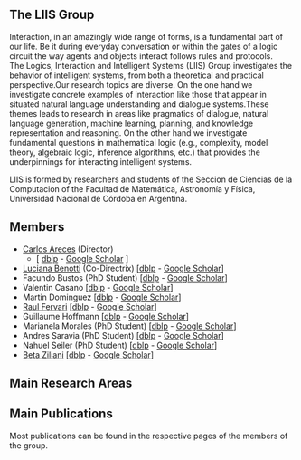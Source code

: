## The LIIS Group

Interaction, in an amazingly wide range of forms, is a fundamental part of our life.  Be it during everyday conversation or within the gates of a logic circuit the way agents and objects interact follows rules and protocols.  
The Logics, Interaction and Intelligent Systems (LIIS) Group investigates the behavior of intelligent systems, from both a theoretical and practical perspective.Our research topics are diverse.  On the one hand we investigate concrete examples of interaction like those that appear in situated natural language understanding and dialogue systems.These themes leads to research in areas like pragmatics of dialogue, natural language generation, machine learning, planning, and knowledge representation and reasoning. On the other hand we investigate fundamental questions in mathematical logic (e.g., complexity, model theory, algebraic logic, inference algorithms, etc.)  that provides the underpinnings for interacting intelligent systems.

LIIS is formed by researchers and students of the Seccion de Ciencias de la Computacion of the Facultad de Matemática, Astronomía y Física, Universidad Nacional de Córdoba en Argentina.

## Members ##

- [Carlos Areces](https://carlosareces.github.io/) (Director) 
  - \[ [dblp](https://dblp.uni-trier.de/pers/a/Areces:Carlos.html) - 
   [Google Scholar](https://scholar.google.com/citations?hl=en&view_op=list_works&gmla=AJsN-F6_iB7OAAMoF3Q_7de9gegZO3w0WcX-5b5wUWAU0i1DwETodQn0PMOCQZEkpQeTSZdGWSaF1P3-Dghrmzy90eoXP2YoWziYAb9DVrhzQzswuM6vKVs&user=Ku5jaRkAAAAJ) 
\]
- [Luciana Benotti](https://benotti.github.io/) (Co-Directrix) \[[dblp]() - [Google Scholar]()\]
- Facundo Bustos (PhD Student) \[[dblp]() - [Google Scholar]()\]
- Valentin Casano \[[dblp]() - [Google Scholar]()\]
- Martin Dominguez \[[dblp]() - [Google Scholar]()\]
- [Raul Fervari](https://sites.google.com/view/rfervari/home) \[[dblp]() - [Google Scholar]()\]
- Guillaume Hoffmann \[[dblp]() - [Google Scholar]()\]
- Marianela Morales (PhD Student) \[[dblp]() - [Google Scholar]()\]
- Andres Saravia (PhD Student) \[[dblp]() - [Google Scholar]()\]
- Nahuel Seiler (PhD Student) \[[dblp]() - [Google Scholar]()\]
- [Beta Ziliani](https://people.mpi-sws.org/~beta/) \[[dblp]() - [Google Scholar]()\]

## Main Research Areas ##

## Main Publications ##

Most publications can be found in the respective pages of the members of the group.   


